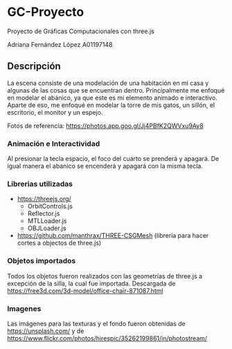 # GC-Proyecto
Proyecto de Gráficas Computacionales con three.js

Adriana Fernández López A01197148

## Descripción
La escena consiste de una modelación de una habitación en mi casa y algunas de las cosas que se encuentran dentro. Principalmente me enfoqué en modelar el abánico, ya que este es mi elemento animado e interactivo. Aparte de eso, me enfoqué en modelar la torre de mis gatos, un sillón, el escritorio, el monitor y un espejo.

Fotos de referencia: https://photos.app.goo.gl/Jj4PBfK2QWVxu9Ay8

### Animación e Interactividad
Al presionar la tecla espacio, el foco del cuarto se prenderá y apagará. De igual manera el abanico se encenderá y apagará con la misma tecla.

### Librerias utilizadas
* https://threejs.org/
  *   OrbitControls.js
  *   Reflector.js
  *   MTLLoader.js
  *   OBJLoader.js
* https://github.com/manthrax/THREE-CSGMesh (librería para hacer cortes a objectos de three.js)

### Objetos importados
Todos los objetos fueron realizados con las geometrías de three.js a excepción de la silla, la cual fue importada. Descargada de https://free3d.com/3d-model/office-chair-871087.html

### Imagenes
Las imágenes para las texturas y el fondo fueron obtenidas de https://unsplash.com/ y de https://www.flickr.com/photos/hirespic/35262199861/in/photostream/